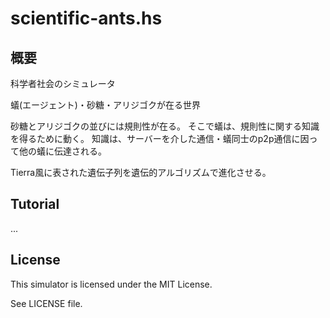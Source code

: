 scientific-ants.hs
=================

概要
---------
科学者社会のシミュレータ

蟻(エージェント)・砂糖・アリジゴクが在る世界

砂糖とアリジゴクの並びには規則性が在る。
そこで蟻は、規則性に関する知識を得るために動く。
知識は、サーバーを介した通信・蟻同士のp2p通信に因って他の蟻に伝達される。

Tierra風に表された遺伝子列を遺伝的アルゴリズムで進化させる。

Tutorial
---------
...

License
---------
This simulator is licensed under the MIT License.

See LICENSE file.
